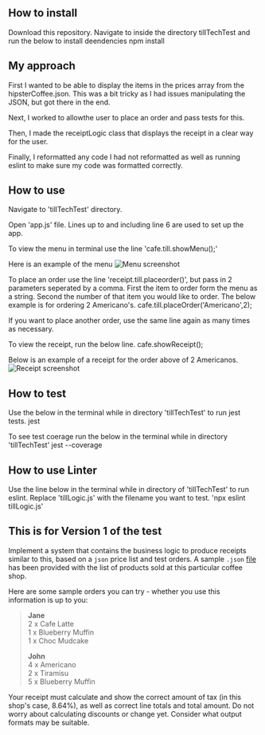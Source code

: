 ## How to install
Download this repository. Navigate to inside the directory tillTechTest and run the below to install deendencies
 npm install

 ## My approach
First I wanted to be able to display the items in the prices array from the hipsterCoffee.json. This was a bit tricky as I had issues manipulating the JSON, but got there in the end.

Next, I worked to allowthe user to place an order and pass tests for this.

Then, I made the receiptLogic class that displays the receipt in a clear way for the user.

Finally, I reformatted any code I had not reformatted as well as running eslint to make sure my code was formatted correctly.

 ## How to use
Navigate to 'tillTechTest' directory.

Open 'app.js' file. Lines up to and including line 6 are used to set up the app.

To view the menu in terminal use the line
  'cafe.till.showMenu();'

Here is an example of the menu
![Menu screenshot](https://imgur.com/7qWkuoq.png)

To place an order use the line 'receipt.till.placeorder()', but pass in 2 parameters seperated by a comma.
First the item to order form the menu as a string. Second the number of that item you would like to order. The below example is for ordering 2 Americano's.
  cafe.till.placeOrder('Americano',2);

If you want to place another order, use the same line again as many times as necessary.

To view the receipt, run the below line.
  cafe.showReceipt();

Below is an example of a receipt for the order above of 2 Americanos.
![Receipt screenshot](https://imgur.com/qbRyEto.png)

 ## How to test
Use the below in the terminal while in directory 'tillTechTest' to run jest tests.
  jest

To see test coerage run the below in the terminal while in directory 'tillTechTest'
  jest --coverage

 ## How to use Linter
Use the line below in the terminal while in directory of 'tillTechTest' to run eslint. Replace 'tillLogic.js' with the filename you want to test.
  'npx eslint tillLogic.js'

## This is for Version 1 of the test
Implement a system that contains the business logic to produce receipts similar to this, based on a `json` price list and test orders. A sample `.json` [file](hipstercoffee.json) has been provided with the list of products sold at this particular coffee shop. 

Here are some sample orders you can try - whether you use this information is up to you:

> **Jane**  
> 2 x Cafe Latte  
> 1 x Blueberry Muffin  
> 1 x Choc Mudcake  
>
> **John**  
> 4 x Americano  
> 2 x Tiramisu  
> 5 x Blueberry Muffin  

Your receipt must calculate and show the correct amount of tax (in this shop's case, 8.64%), as well as correct line totals and total amount. Do not worry about calculating discounts or change yet. Consider what output formats may be suitable.